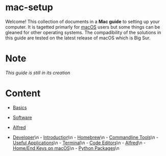 # mac-setup

Welcome! This collection of documents in a **Mac guide** to setting up your computer. It is tagetted primarly for [macOS](https://en.wikipedia.org/wiki/MacOS) users but some things can be gleaned for other operating systems. The compadibility of the solutions in this guide are tested on the latest release of macOS which is Big Sur.

# Note

*This guide is still in its creation*

# Content

- [Basics](Install.md)

- [Software](Software.md)

- [Alfred](Alfred.md)

- [Developer](Developer.md/)\n
      - [Introduction](Developer.md/#Introduction)\n
      - [Homebrew](Developer.md/#Installing-HomeBrew)\n
      - [Commandline Tools](Developer.md/#Some-useful-commandline-tools)\n
      - [Useful Applications](Developer.md/#Useful-Image-Editor-and-Video-Viewer)\n
      - [Terminal](Developer.md/#Setup-Terminal-Emulator)\n
      - [Code Editors](Developer.md/#Getting-Ready-your-Code-Editors)\n
      - [Alfred](Developer.md/#Installing-Alfred)\n
      - [Home/End Keys on macOS](Developer.md/#Mac-Keyboard-Home-and-End-Buttons)\n
      - [Python Packages](Developer.md/#Python-Packges)\n

